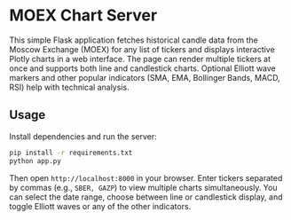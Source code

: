 # MOEX Chart Server

This simple Flask application fetches historical candle data from the Moscow Exchange (MOEX) for any list of tickers and displays interactive Plotly charts in a web interface. The page can render multiple tickers at once and supports both line and candlestick charts. Optional Elliott wave markers and other popular indicators (SMA, EMA, Bollinger Bands, MACD, RSI) help with technical analysis.

## Usage

Install dependencies and run the server:

```bash
pip install -r requirements.txt
python app.py
```

Then open `http://localhost:8000` in your browser. Enter tickers separated by commas (e.g., `SBER, GAZP`) to view multiple charts simultaneously. You can select the date range, choose between line or candlestick display, and toggle Elliott waves or any of the other indicators.
